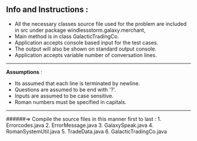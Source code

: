 Info and Instructions :
-------------------------------------------------------------------------------------------------------------------------------------------

 * All the necessary classes source file used for the problem are included in src under package windlessstorm.galaxy.merchant, 
 * Main method is in class GalacticTradingCo.
 * Application accepts console based input for the test cases.
 * The output will also be shown on standard output console.
 * Application accepts variable number of conversation lines.

-------------------------------------------------------------------------------------------------------------------------------------------

**Assumptions** : 

 * Its assumed that each line is terminated by newline.
 * Questions are assumed to be end with '?'.
 * Inputs are assumed to be case sensitive.
 * Roman numbers must be specified in capitals.

----------------------------------------------------------------------------------------------------------------------------------------------

 ######=> Compile the source files in this manner first to last :
		1. Errorcodes.java 
		2. ErrorMessage.java
		3. GalaxySpeak.java
		4. RomanSystemUtil.java
		5. TradeData.java
		6. GalacticTradingCo.java
